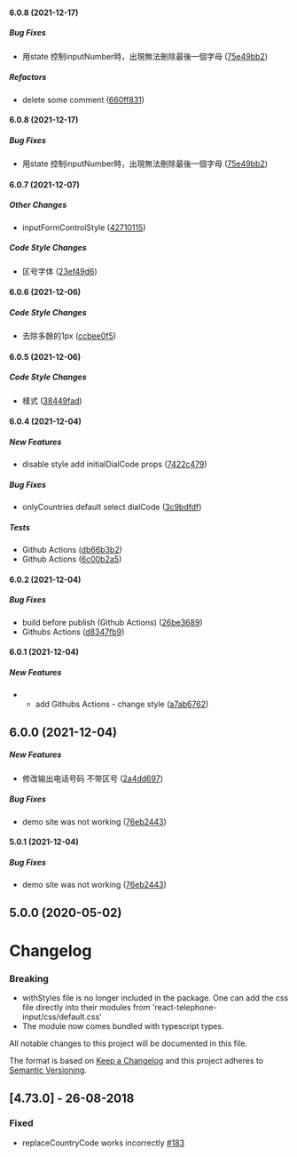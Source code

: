 #### 6.0.8 (2021-12-17)

##### Bug Fixes

*  用state 控制inputNumber時，出現無法刪除最後一個字母 ([75e49bb2](https://github.com/huangzonggui/react-telephone-input/commit/75e49bb2e2f23c4a208f307f9bd9e328ee77f6c2))

##### Refactors

*  delete some comment ([660ff831](https://github.com/huangzonggui/react-telephone-input/commit/660ff831bb2cd66f10fbcc5211fc3c40f8cfa1f6))

#### 6.0.8 (2021-12-17)

##### Bug Fixes

*  用state 控制inputNumber時，出現無法刪除最後一個字母 ([75e49bb2](https://github.com/huangzonggui/react-telephone-input/commit/75e49bb2e2f23c4a208f307f9bd9e328ee77f6c2))

#### 6.0.7 (2021-12-07)

##### Other Changes

*  inputFormControlStyle ([42710115](https://github.com/huangzonggui/react-telephone-input/commit/42710115f66731ec77fce9eefba22cddb95ac66b))

##### Code Style Changes

*  区号字体 ([23ef49d6](https://github.com/huangzonggui/react-telephone-input/commit/23ef49d6d810f741d2b101a28aecba7eb85769de))

#### 6.0.6 (2021-12-06)

##### Code Style Changes

*  去除多餘的1px ([ccbee0f5](https://github.com/huangzonggui/react-telephone-input/commit/ccbee0f5159c2f9dec51d235e8ec98536a6d324c))

#### 6.0.5 (2021-12-06)

##### Code Style Changes

*  樣式 ([38449fad](https://github.com/huangzonggui/react-telephone-input/commit/38449fad1c83c3a74850e98a29ba6cd6f357515b))

#### 6.0.4 (2021-12-04)

##### New Features

*  disable style add initialDialCode props ([7422c479](https://github.com/huangzonggui/react-telephone-input/commit/7422c479798b9f5060d22908772ff36396bace17))

##### Bug Fixes

*  onlyCountries default select dialCode ([3c9bdfdf](https://github.com/huangzonggui/react-telephone-input/commit/3c9bdfdf8382f392b7c57ccee018a8d1552bebe2))

##### Tests

*  Github Actions ([db66b3b2](https://github.com/huangzonggui/react-telephone-input/commit/db66b3b23c3d22ef4c8fa9672bdb8be213af6dff))
*  Github Actions ([6c00b2a5](https://github.com/huangzonggui/react-telephone-input/commit/6c00b2a5a0f28988182920f8cd9381a5e6ba191e))

#### 6.0.2 (2021-12-04)

##### Bug Fixes

*  build before publish (Github Actions) ([26be3689](https://github.com/huangzonggui/react-telephone-input/commit/26be3689c477d3a4ca129476a79cd6feba270213))
*  Githubs Actions ([d8347fb9](https://github.com/huangzonggui/react-telephone-input/commit/d8347fb9bd855a45da84c4a1369ba05afe07ac2b))

#### 6.0.1 (2021-12-04)

##### New Features

*  - add Githubs Actions - change style ([a7ab6762](https://github.com/huangzonggui/react-telephone-input/commit/a7ab6762b551f65b7c659570f4f4fd76a9330153))

## 6.0.0 (2021-12-04)

##### New Features

*  修改输出电话号码 不带区号 ([2a4dd697](https://github.com/mukeshsoni/react-telephone-input/commit/2a4dd6975a987d2b5dc3cc9cd2456a44144f8e78))

##### Bug Fixes

*  demo site was not working ([76eb2443](https://github.com/mukeshsoni/react-telephone-input/commit/76eb2443b471791e685ddbd4eab4269feabe5009))

#### 5.0.1 (2021-12-04)

##### Bug Fixes

*  demo site was not working ([76eb2443](https://github.com/mukeshsoni/react-telephone-input/commit/76eb2443b471791e685ddbd4eab4269feabe5009))

## 5.0.0 (2020-05-02)

# Changelog

### Breaking 
- withStyles file is no longer included in the package. One can add the css file
  directly into their modules from 'react-telephone-input/css/default.css'
- The module now comes bundled with typescript types.

All notable changes to this project will be documented in this file.

The format is based on [Keep a Changelog](http://keepachangelog.com/en/1.0.0/)
and this project adheres to [Semantic Versioning](http://semver.org/spec/v2.0.0.html).

## [4.73.0] - 26-08-2018

### Fixed

- replaceCountryCode works incorrectly [#183](https://github.com/mukeshsoni/react-telephone-input/issues/183)
